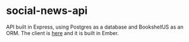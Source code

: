 # social-news-api

API built in Express, using Postgres as a database and BookshelfJS as an ORM.
The client is [here](https://github.com/RDegnen/social-news-app) and it is built
in Ember.
